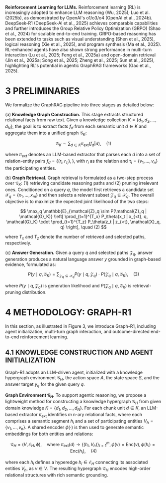 **Reinforcement Learning for LLMs.** Reinforcement learning (RL) is increasingly adopted to enhance LLM reasoning (Wu, 2025); Luo et al. (2025b), as demonstrated by OpenAI's o1/o3/o4 (OpenAI et al., 2024b). DeepSeek-R1 (DeepSeek-Al et al., 2025) achieves comparable capabilities and further introduces the Group Relative Policy Optimization (GRPO) (Shao et al., 2024) for scalable end-to-end training. GRPO-based reasoning has been extended to tasks such as visual understanding (Shen et al., 2025), logical reasoning (Xie et al., 2025), and program synthesis (Ma et al., 2025). RL-enhanced agents have also shown strong performance in multi-turn interaction (Lu et al., 2025; Feng et al., 2025a) and open-domain retrieval (Jin et al., 2025a; Song et al., 2025; Zheng et al., 2025; Sun et al., 2025), highlighting RL's potential in agentic GraphRAG frameworks (Gao et al., 2025).

# 3 PRELIMINARIES

We formalize the GraphRAG pipeline into three stages as detailed below:

(a) **Knowledge Graph Construction.** This stage extracts structured relational facts from raw text. Given a knowledge collection $K = \{d_1, d_2, \dots, d_N\}$, the goal is to extract facts $f_d$ from each semantic unit $d \in K$ and aggregate them into a unified graph $\mathcal{G}_K$:

$$
\mathcal{G}_K \sim \sum_{d \in K} \pi_{\text{ext}}(f_d | d), \quad (1)
$$

where $\pi_{\text{ext}}$ denotes an LLM-based extractor that parses each $d$ into a set of relation-entity pairs $f_d = \{(r_i, r_{\tau_i}\}, \}$, with $r_i$ as the relation and $\tau_i = \{v_1, \dots, v_n\}$ the participating entities.

(b) **Graph Retrieval.** Graph retrieval is formulated as a two-step process over $\mathcal{G}_K$: (1) retrieving candidate reasoning paths and (2) pruning irrelevant ones. Conditioned on a query $q$, the model first retrieves a candidate set $\mathcal{X}_q = \{x_1, \dots, x_m\}$ and then selects a relevant subset $\mathcal{Z}_q \subseteq \mathcal{X}_q$. The overall objective is to maximize the expected joint likelihood of the two steps:

$$
\max_q \mathbb{E}_{\mathcal{Z}_q \sim P(\mathcal{Z}_q | \mathcal{G}_K)} \left[ \prod_{t=1}^{T_x} P_\theta(x_t | x_{<t}, q, \mathcal{G}_K) \cdot \prod_{t=1}^{T_z} P_\theta(z_t | z_{<t}, \mathcal{X}_q, q) \right], \quad (2)
$$

where $T_x$ and $T_z$ denote the number of retrieved and selected paths, respectively.

(c) **Answer Generation.** Given a query $q$ and selected paths $\mathcal{Z}_q$, answer generation produces a natural language answer $y$ grounded in graph-based evidence, formulated as:

$$
P(y \mid q, \mathcal{G}_K) = \sum_{\mathcal{Z}_q \subseteq \mathcal{X}_q} P(y \mid q, \mathcal{Z}_q) \cdot P(\mathcal{Z}_q \mid q, \mathcal{G}_K), \quad (3)
$$

where $P(y \mid q, \mathcal{Z}_q)$ is generation likelihood and $P(\mathcal{Z}_q \mid q, \mathcal{G}_K)$ is retrieval-pruning distribution.

# 4 METHODOLOGY: GRAPH-R1

In this section, as illustrated in Figure 3, we introduce Graph-R1, including agent initialization, multi-turn graph interaction, and outcome-directed end-to-end reinforcement learning.

## 4.1 KNOWLEDGE CONSTRUCTION AND AGENT INITIALIZATION

Graph-R1 adopts an LLM-driven agent, initialized with a knowledge hypergraph environment $\mathcal{G}_H$, the action space $A$, the state space $S$, and the answer target $y_q$ for the given query $q$.

**Graph Environment $\mathcal{G}_H$.** To support agentic reasoning, we propose a lightweight method for constructing a knowledge hypergraph $\mathcal{G}_H$ from given domain knowledge $K = \{d_1, d_2, \dots, d_N\}$. For each chunk unit $d \in K$, an LLM-based extractor $\pi_{\text{ext}}$ identifies $m$ n-ary relational facts, where each comprises a semantic segment $h_i$ and a set of participating entities $V_h = \{v_1, \dots, v_n\}$. A shared encoder $\phi(\cdot)$ is then used to generate semantic embeddings for both entities and relations:

$$
\mathcal{G}_H = (V, \mathcal{E}_H, \phi), \quad \text{where } \pi_{\text{ext}}(d) \to \{(h_i, V_h)\}_{i=1}^m, \phi(v) = \text{Enc}(v), \phi(h_i) = \text{Enc}(h_i), \quad (4)
$$

where each $h_i$ defines a hyperedge $h_i \in \mathcal{E}_H$ connecting its associated entities $V_h$, as $v \in V$. The resulting hypergraph $\mathcal{G}_H$ encodes high-order relational structures with rich semantic grounding.